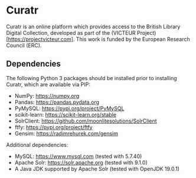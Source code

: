 # Curatr

Curatr is an online platform which provides access to the British Library Digital Collection, developed as part of the (VICTEUR Project)[https://projectvicteur.com]. This work is funded by the European Research Council (ERC).

## Dependencies

The following Python 3 packages should be installed prior to installing Curatr, which are available via PIP:

- NumPy: https://numpy.org
- Pandas: https://pandas.pydata.org
- PyMySQL: https://pypi.org/project/PyMySQL
- scikit-learn: https://scikit-learn.org/stable
- SolrClient: https://github.com/moonlitesolutions/SolrClient
- ftfy: https://pypi.org/project/ftfy
- Gensim: https://radimrehurek.com/gensim

Additional dependencies:
- MySQL: https://www.mysql.com (tested with 5.7.40)
- Apache Solr: https://solr.apache.org (tested with 9.1.0)
- A Java JDK supported by Apache Solr (tested with OpenJDK 19.0.1) 

